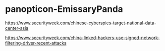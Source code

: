 # panopticon-EmissaryPanda

https://www.securityweek.com/chinese-cyberspies-target-national-data-center-asia

https://www.securityweek.com/china-linked-hackers-use-signed-network-filtering-driver-recent-attacks
